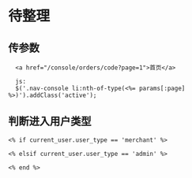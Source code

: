 # 待整理

## 传参数

```
  <a href="/console/orders/code?page=1">首页</a>
  
  js:
  $('.nav-console li:nth-of-type(<%= params[:page] %>)').addClass('active');
```

## 判断进入用户类型

```
<% if current_user.user_type == 'merchant' %>

<% elsif current_user.user_type == 'admin' %>

<% end %>
```